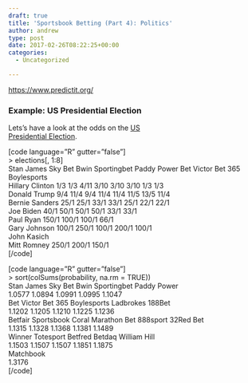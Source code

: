 ```yaml
---
draft: true
title: 'Sportsbook Betting (Part 4): Politics'
author: andrew
type: post
date: 2017-02-26T08:22:25+00:00
categories:
  - Uncategorized

---
```

https://www.predictit.org/

<div class="example">
  <h3>
    Example: US Presidential Election
  </h3>
  
  <p>
    Lets&#8217;s have a look at the odds on the <a href="http://www.oddschecker.com/politics/us-politics/us-presidential-election-2016/winner">US<br /> Presidential Election</a>.
  </p>
  
  <p>
    [code language=&#8221;R&#8221; gutter=&#8221;false&#8221;]<br /> > elections[, 1:8]<br /> Stan James Sky Bet Bwin Sportingbet Paddy Power Bet Victor Bet 365 Boylesports<br /> Hillary Clinton 1/3 1/3 4/11 3/10 3/10 3/10 1/3 1/3<br /> Donald Trump 9/4 11/4 9/4 11/4 11/4 11/5 13/5 11/4<br /> Bernie Sanders 25/1 25/1 33/1 33/1 25/1 22/1 22/1<br /> Joe Biden 40/1 50/1 50/1 50/1 33/1 33/1<br /> Paul Ryan 150/1 100/1 100/1 66/1<br /> Gary Johnson 100/1 250/1 100/1 200/1 100/1<br /> John Kasich<br /> Mitt Romney 250/1 200/1 150/1<br /> [/code]
  </p>
  
  <p>
    [code language=&#8221;R&#8221; gutter=&#8221;false&#8221;]<br /> > sort(colSums(probability, na.rm = TRUE))<br /> Stan James Sky Bet Bwin Sportingbet Paddy Power<br /> 1.0577 1.0894 1.0991 1.0995 1.1047<br /> Bet Victor Bet 365 Boylesports Ladbrokes 188Bet<br /> 1.1202 1.1205 1.1210 1.1225 1.1236<br /> Betfair Sportsbook Coral Marathon Bet 888sport 32Red Bet<br /> 1.1315 1.1328 1.1368 1.1381 1.1489<br /> Winner Totesport Betfred Betdaq William Hill<br /> 1.1503 1.1507 1.1507 1.1851 1.1875<br /> Matchbook<br /> 1.3176<br /> [/code]
  </p>
</div>
